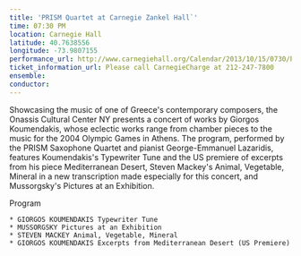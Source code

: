 ```yaml
---
title: 'PRISM Quartet at Carnegie Zankel Hall`'
time: 07:30 PM
location: Carnegie Hall
latitude: 40.7638556
longitude: -73.9807155
performance_url: http://www.carnegiehall.org/Calendar/2013/10/15/0730/PM/PRISM-Quartet-George-Emmanuel-Lazaridis-Piano/
ticket_information_url: Please call CarnegieCharge at 212-247-7800
ensemble: 
conductor: 
---
```

Showcasing the music of one of Greece's contemporary composers, the Onassis Cultural Center NY presents a concert of works by Giorgos Koumendakis, whose eclectic works range from chamber pieces to the music for the 2004 Olympic Games in Athens. The program, performed by the PRISM Saxophone Quartet and pianist George-Emmanuel Lazaridis, features Koumendakis's Typewriter Tune and the US premiere of excerpts from his piece Mediterranean Desert, Steven Mackey's Animal, Vegetable, Mineral in a new transcription made especially for this concert, and Mussorgsky's Pictures at an Exhibition.

Program

    * GIORGOS KOUMENDAKIS Typewriter Tune
    * MUSSORGSKY Pictures at an Exhibition
    * STEVEN MACKEY Animal, Vegetable, Mineral
    * GIORGOS KOUMENDAKIS Excerpts from Mediterranean Desert (US Premiere)
